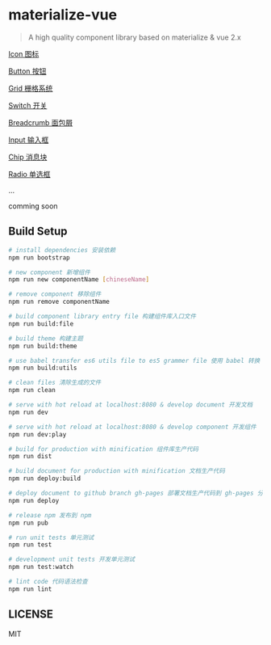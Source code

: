 # materialize-vue

> A high quality component library based on materialize & vue 2.x

[Icon 图标](http://mvui.savoygu.com/#/icon
)

[Button 按钮](http://mvui.savoygu.com/#/button
)

[Grid 栅格系统](http://mvui.savoygu.com/#/grid
)

[Switch 开关](http://mvui.savoygu.com/#/switch
)

[Breadcrumb 面包屑](http://mvui.savoygu.com/#/breadcrumb
)

[Input 输入框](http://mvui.savoygu.com/#/input
)

[Chip 消息块](http://mvui.savoygu.com/#/chip
)

[Radio 单选框](http://mvui.savoygu.com/#/radio
)


...

comming soon

## Build Setup

``` bash
# install dependencies 安装依赖
npm run bootstrap

# new component 新增组件
npm run new componentName [chineseName]

# remove component 移除组件
npm run remove componentName

# build component library entry file 构建组件库入口文件
npm run build:file

# build theme 构建主题
npm run build:theme

# use babel transfer es6 utils file to es5 grammer file 使用 babel 转换 utils 语法
npm run build:utils

# clean files 清除生成的文件
npm run clean

# serve with hot reload at localhost:8080 & develop document 开发文档
npm run dev

# serve with hot reload at localhost:8080 & develop component 开发组件
npm run dev:play

# build for production with minification 组件库生产代码
npm run dist

# build document for production with minification 文档生产代码
npm run deploy:build

# deploy document to github branch gh-pages 部署文档生产代码到 gh-pages 分支
npm run deploy

# release npm 发布到 npm
npm run pub

# run unit tests 单元测试
npm run test

# development unit tests 开发单元测试
npm run test:watch

# lint code 代码语法检查
npm run lint
```

## LICENSE
MIT
